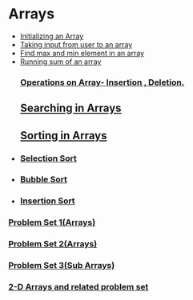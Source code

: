 # Arrays
<ul>
<li><a href="array1.js">Initializing an Array</a></li>
<li><a href="array2.js">Taking input from user to an array</a></li>
<li><a href="arrayque1.js">Find max and min element in an array</a></li>
<li><a href="que2.js">Running sum of an array</a></li>


### <a href="operations.js">Operations on Array- Insertion , Deletion.</a>

## <a href="searching/searching.js">Searching in Arrays</a>
## <a href="sorting">Sorting in Arrays</a>
### <li><a href="sorting/selectionsort.js">Selection Sort</a></li>
### <li><a href="sorting/bubblesort.js">Bubble Sort</a></li>
### <li><a href="sorting/insertionsort.js">Insertion Sort</a></li>
</ul>

### <a href="problemset1">Problem Set 1(Arrays)</a>
### <a href="">Problem Set 2(Arrays)</a>
### <a href="">Problem Set 3(Sub Arrays)</a>
### <a href="2d-arrays">2-D Arrays and related problem set</a>
